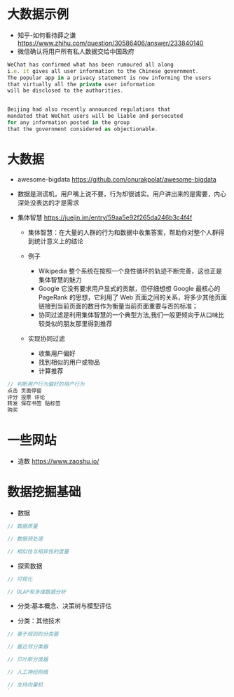 # 大数据示例

- 知乎-如何看待薛之谦 <https://www.zhihu.com/question/30586406/answer/233840140>
- 微信确认将用户所有私人数据交给中国政府

```javascript
WeChat has confirmed what has been rumoured all along
i.e. it gives all user information to the Chinese government.
The popular app in a privacy statement is now informing the users
that virtually all the private user information
will be disclosed to the authorities.


Beijing had also recently announced regulations that
mandated that WeChat users will be liable and persecuted
for any information posted in the group
that the government considered as objectionable.
```

# 大数据

- awesome-bigdata <https://github.com/onurakpolat/awesome-bigdata>
- 数据是测谎机，用户嘴上说不要，行为却很诚实。用户讲出来的是需要，内心深处没表达的才是需求
- 集体智慧 <https://juejin.im/entry/59aa5e92f265da246b3c4f4f>

  - 集体智慧：在大量的人群的行为和数据中收集答案，帮助你对整个人群得到统计意义上的结论
  - 例子

    - Wikipedia 整个系统在按照一个良性循环的轨迹不断完善，这也正是集体智慧的魅力
    - Google 它没有要求用户显式的贡献，但仔细想想 Google 最核心的 PageRank 的思想，它利用了 Web 页面之间的关系，将多少其他页面链接到当前页面的数目作为衡量当前页面重要与否的标准；
    - 协同过滤是利用集体智慧的一个典型方法,我们一般更倾向于从口味比较类似的朋友那里得到推荐

  - 实现协同过滤

    - 收集用户偏好
    - 找到相似的用户或物品
    - 计算推荐

```javascript
// 判断用户行为偏好的用户行为
点击 页面停留
评分 投票 评论
转发 保存书签 贴标签
购买
```

# 一些网站

- 造数 <https://www.zaoshu.io/>

# 数据挖掘基础

- 数据

```javascript
// 数据质量

// 数据预处理

// 相似性与相异性的度量
```

- 探索数据

```javascript
// 可视化

// OLAP和多维数据分析
```

- 分类:基本概念、决策树与模型评估

- 分类：其他技术

```javascript
// 基于规则的分类器

// 最近邻分类器

// 贝叶斯分类器

// 人工神经网络

// 支持向量机
`
```
